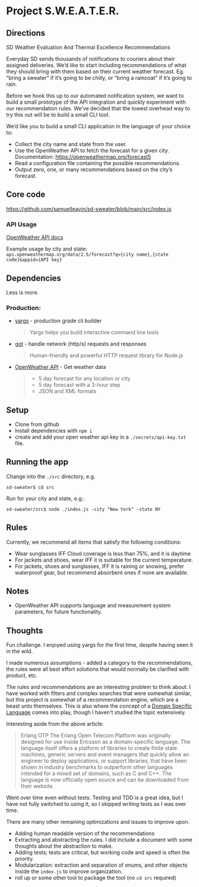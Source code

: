 # Project S.W.E.A.T.E.R.

## Directions

SD Weather Evaluation And Thermal Excellence Recommendations

Everyday SD sends thousands of notifications to couriers about their assigned deliveries.
We’d like to start including recommendations of what they should bring with them based on their current weather forecast.
Eg. “bring a sweater” if it’s going to be chilly, or “bring a raincoat” if it’s going to rain.

Before we hook this up to our automated notification system, we want to build a small prototype of the API integration and quickly experiment with our recommendation rules.
We’ve decided that the lowest overhead way to try this out will be to build a small CLI tool.

We’d like you to build a small CLI application in the language of your choice to:

- Collect the city name and state from the user.
- Use the OpenWeather API to fetch the forecast for a given city. Documentation: https://openweathermap.org/forecast5
- Read a configuration file containing the possible recommendations.
- Output zero, one, or many recommendations based on the city’s forecast.

## Core code
https://github.com/samuelleavin/sd-sweater/blob/main/src/index.js

### API Usage

[OpenWeather API docs](https://openweathermap.org/current)

Example usage by city and state: `api.openweathermap.org/data/2.5/forecast?q={city name},{state code}&appid={API key}`

## Dependencies

Less is more.

### Production:

- [yargs](https://github.com/yargs/yargs) - production grade cli builder

  > Yargs helps you build interactive command line tools

- [got](https://github.com/sindresorhus/got) - handle network (http/s) requests and responses

  > Human-friendly and powerful HTTP request library for Node.js

- [OpenWeather API](https://openweathermap.org/forecast5) - Get weather data
  > - 5 day forecast for any location or city
  > - 5 day forecast with a 3-hour step
  > - JSON and XML formats

## Setup

- Clone from github
- Install dependencies with `npm i`
- create and add your open weather api key in a `./secrets/api-key.txt` file.

## Running the app

Change into the `./src` directory, e.g.

```shell
sd-sweater$ cd src
```

Run for your city and state, e.g.:

```shell
sd-sweater/src$ node ./index.js -city "New York" -state NY
```

## Rules

Currently, we recommend all items that satisfy the following conditions:
- Wear sunglasses IFF Cloud coverage is less than 75%, and it is daytime
- For jackets and shoes, wear IFF it is suitable for the current temperature.
- For jackets, shoes and sunglasses, IFF it is raining or snowing, prefer waterproof gear, but recommend absorbent ones if none are available.

## Notes

- OpenWeather API supports language and measurement system parameters, for future functionality.

## Thoughts

Fun challenge. I enjoyed using yargs for the first time, despite having seen it in the wild.

I made numerous assumptions - added a category to the recommendations, the rules were all best effort solutions that would normally be clarified with product, etc.

The rules and recommendations are an interesting problem to think about. I have worked with filters and complex searches that were somewhat similar, but this project is somewhat of a recommendation engine, which are a beast unto themselves. This is also where the concept of a [Domain Specific Language](https://en.wikipedia.org/wiki/Domain-specific_language) comes into play, though I haven't studied the topic extensively.

Interesting aside from the above article:

> Erlang OTP
The Erlang Open Telecom Platform was originally designed for use inside Ericsson as a domain-specific language. The language itself offers a platform of libraries to create finite state machines, generic servers and event managers that quickly allow an engineer to deploy applications, or support libraries, that have been shown in industry benchmarks to outperform other languages intended for a mixed set of domains, such as C and C++. The language is now officially open source and can be downloaded from their website.

Went over time even without tests. Testing and TDD is a great idea, but I have not fully switched to using it, so I skipped writing tests as I was over time.

There are many other remaining optimizations and issues to improve upon.

- Adding human readable version of the recommendations
- Extracting and abstracting the rules. I did include a document with some thoughts about the abstraction to make.
- Adding tests; tests are critical, but working code and speed is often the priority.
- Modularization: extraction and separation of enums, and other objects inside the `index.js` to improve organization.
- roll up or some other tool to package the tool (no `cd src` required)
